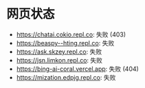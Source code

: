 # 网页状态
- https://chatai.cokio.repl.co: 失败 (403)
- https://beaspy--hting.repl.co: 失败
- https://ask.skzey.repl.co: 失败
- https://jsn.limkon.repl.co: 失败
- https://bing-ai-coral.vercel.app: 失败 (404)
- https://mization.edpjg.repl.co: 失败
